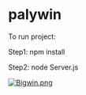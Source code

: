 # palywin

To run project:

Step1: npm install

Step2: node Server.js

[![Bigwin.png](https://s33.postimg.org/q9uvnqq4f/Bigwin.png)](https://postimg.org/image/k8x6qo3i3/)
